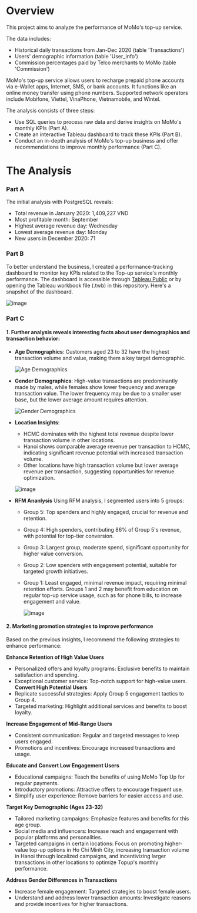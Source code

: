 # Overview

This project aims to analyze the performance of MoMo's top-up service.

The data includes:
* Historical daily transactions from Jan-Dec 2020 (table 'Transactions')
* Users' demographic information (table 'User_info')
* Commission percentages paid by Telco merchants to MoMo (table 'Commission')

MoMo's top-up service allows users to recharge prepaid phone accounts via e-Wallet apps, Internet, SMS, or bank accounts. It functions like an online money transfer using phone numbers. Supported network operators include Mobifone, Viettel, VinaPhone, Vietnamobile, and Wintel.

The analysis consists of three steps:

* Use SQL queries to process raw data and derive insights on MoMo's monthly KPIs (Part A).
* Create an interactive Tableau dashboard to track these KPIs (Part B).
* Conduct an in-depth analysis of MoMo's top-up business and offer recommendations to improve monthly performance (Part C).

# The Analysis
### Part A
The initial analysis with PostgreSQL reveals:

* Total revenue in January 2020: 1,409,227 VND
* Most profitable month: September
* Highest average revenue day: Wednesday
* Lowest average revenue day: Monday
* New users in December 2020: 71
### Part B
To better understand the business, I created a performance-tracking dashboard to monitor key KPIs related to the Top-up service's monthly performance. The dashboard is accessible through [Tableau Public](https://public.tableau.com/views/Momo-TopupDashboardlatest/Dashboard?:language=en-US&publish=yes&:sid=&:display_count=n&:origin=viz_share_link) or by opening the Tableau workbook file (.twb) in this repository. Here's a snapshot of the dashboard.

![image](https://github.com/Dazai-kun/MoMo-DA-project/assets/35169418/954753dd-cc77-4200-acd1-92754b7c5702)

### Part C
#### 1. Further analysis reveals interesting facts about user demographics and transaction behavior:

- **Age Demographics**: Customers aged 23 to 32 have the highest transaction volume and value, making them a key target demographic.

  ![Age Demographics](https://github.com/Dazai-kun/MoMo-DA-project/assets/35169418/b73c0450-66ec-4fb8-b74c-373f24df5e4b)

- **Gender Demographics**: High-value transactions are predominantly made by males, while females show lower frequency and average transaction value. The lower frequency may be due to a smaller user base, but the lower average amount requires attention.

  ![Gender Demographics](https://github.com/Dazai-kun/MoMo-DA-project/assets/35169418/fd21938c-bb78-437e-9da0-3c93f4f35877)

- **Location Insights**:
  * HCMC dominates with the highest total revenue despite lower transaction volume in other locations.
  * Hanoi shows comparable average revenue per transaction to HCMC, indicating significant revenue potential with increased transaction volume.
  * Other locations have high transaction volume but lower average revenue per transaction, suggesting opportunities for revenue optimization.

   ![image](https://github.com/Dazai-kun/MoMo-DA-project/assets/35169418/9fad18f4-31e6-4719-a86d-788cdac20014)

    
- **RFM Ananlysis**
  Using RFM analysis, I segmented users into 5 groups:
  * Group 5: Top spenders and highly engaged, crucial for revenue and retention.
  * Group 4: High spenders, contributing 86% of Group 5's revenue, with potential for top-tier conversion.
  * Group 3: Largest group, moderate spend, significant opportunity for higher value conversion.
  * Group 2: Low spenders with engagement potential, suitable for targeted growth initiatives.
  * Group 1: Least engaged, minimal revenue impact, requiring minimal retention efforts.
  Groups 1 and 2 may benefit from education on regular top-up service usage, such as for phone bills, to increase engagement and value.

    ![image](https://github.com/Dazai-kun/MoMo-DA-project/assets/35169418/9a3bcfcc-5e59-4572-82a1-b60e9151f021)

#### 2. Marketing promotion strategies to improve performance
Based on the previous insights, I recommend the following strategies to enhance performance:

**Enhance Retention of High Value Users**
* Personalized offers and loyalty programs: Exclusive benefits to maintain satisfaction and spending.
* Exceptional customer service: Top-notch support for high-value users.
**Convert High Potential Users**
* Replicate successful strategies: Apply Group 5 engagement tactics to Group 4.
* Targeted marketing: Highlight additional services and benefits to boost loyalty.

**Increase Engagement of Mid-Range Users**
* Consistent communication: Regular and targeted messages to keep users engaged.
* Promotions and incentives: Encourage increased transactions and usage.

**Educate and Convert Low Engagement Users**
* Educational campaigns: Teach the benefits of using MoMo Top Up for regular payments.
* Introductory promotions: Attractive offers to encourage frequent use.
* Simplify user experience: Remove barriers for easier access and use.

**Target Key Demographic (Ages 23-32)**
* Tailored marketing campaigns: Emphasize features and benefits for this age group.
* Social media and influencers: Increase reach and engagement with popular platforms and personalities.
* Targeted campaigns in certain locations: Focus on promoting higher-value top-up options in Ho Chi Minh City, increasing transaction volume in Hanoi through localized campaigns, and incentivizing larger transactions in other locations to optimize Topup's monthly performance.

**Address Gender Differences in Transactions**
* Increase female engagement: Targeted strategies to boost female users.
* Understand and address lower transaction amounts: Investigate reasons and provide incentives for higher transactions.






